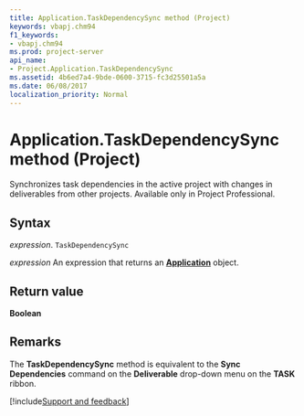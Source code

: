 ```yaml
---
title: Application.TaskDependencySync method (Project)
keywords: vbapj.chm94
f1_keywords:
- vbapj.chm94
ms.prod: project-server
api_name:
- Project.Application.TaskDependencySync
ms.assetid: 4b6ed7a4-9bde-0600-3715-fc3d25501a5a
ms.date: 06/08/2017
localization_priority: Normal
---
```



# Application.TaskDependencySync method (Project)

Synchronizes task dependencies in the active project with changes in deliverables from other projects. Available only in Project Professional.


## Syntax

_expression_. `TaskDependencySync`

 _expression_ An expression that returns an **[Application](Project.Application.md)** object.


## Return value

 **Boolean**


## Remarks

The  **TaskDependencySync** method is equivalent to the **Sync Dependencies** command on the **Deliverable** drop-down menu on the **TASK** ribbon.

[!include[Support and feedback](~/includes/feedback-boilerplate.md)]